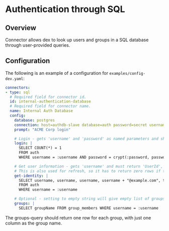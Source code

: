 # Authentication through SQL

## Overview

Connector allows dex to look up users and groups in a SQL database through user-provided queries.

## Configuration

The following is an example of a configuration for `examples/config-dev.yaml`:

```yaml
connectors:
- type: sql
  # Required field for connector id.
  id: internal-authentication-database
  # Required field for connector name.
  name: Internal Auth Database
  config:
	database: postgres
	connection: host=authdb-slave database=auth password=secret username=auth-readonly
	prompt: "ACME Corp login"

	# Login - gets 'username' and 'password' as named parameters and should return true if the user exists (false or no rows will reject)
	login: |
	  SELECT COUNT(*) = 1
	  FROM auth
	  WHERE username = :username AND password = crypt(:password, password)

	# Get user information - gets 'username' and must return 'UserId', 'Username', 'PreferredUsername', 'Email' and 'EmailVerified' (bool)
	# This is also used for refresh, so it has to return zero rows if the user ceases to exist
	get-identity: |
	  SELECT username, username, username, username + "@example.com", true
	  FROM auth
	  WHERE username = :username

	# Optional - setting to empty string will give empty list of groups
	groups: |
	  SELECT groupName FROM group_members WHERE username = :username
```

The groups-query should return one row for each group, with just one column as
the group name.
